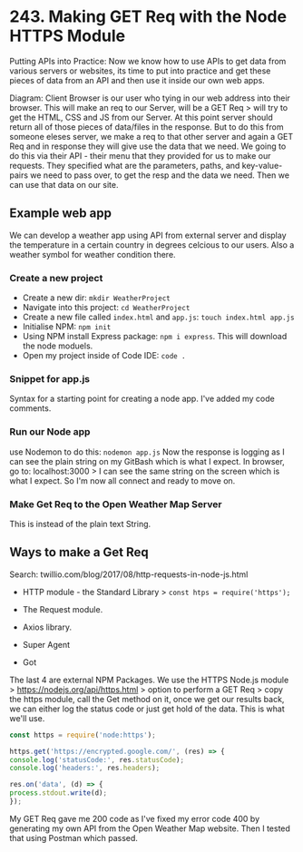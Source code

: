 # 243. Making GET Req with the Node HTTPS Module

Putting APIs into Practice:
Now we know how to use APIs to get data from various servers or websites, its time to put into practice and get these pieces of data from an API and then use it inside our own web apps.

Diagram:
Client Browser is our user who tying in our web address into their browser. This will make an req to our Server, will be a GET Req > will try to get the HTML, CSS and JS from our Server. At this point server should return all of those pieces of data/files in the response. But to do this from someone eleses server, we make a req to that other server and again a GET Req and in response they will give use the data that we need. We going to do this via their API - their menu that they provided for us to make our requests. They specified what are the parameters, paths, and key-value-pairs we need to pass over, to get the resp and the data we need. Then we can use that data on our site.

## Example web app

We can develop a weather app using API from external server and display the temperature in a certain country in degrees celcious to our users. Also a weather symbol for weather condition there.

### Create a new project

- Create a new dir: `mkdir WeatherProject`
- Navigate into this project: `cd WeatherProject`
- Create a new file called `index.html` and `app.js`: `touch index.html app.js`
- Initialise NPM: `npm init`
- Using NPM install Express package: `npm i express`. This will download the node moduels.
- Open my project inside of Code IDE: `code .`

### Snippet for app.js

Syntax for a starting point for creating a node app. I've added my code comments.

### Run our Node app

use Nodemon to do this: `nodemon app.js`
Now the response is logging as I can see the plain string on my GitBash which is what I expect.
In browser, go to: localhost:3000 > I can see the same string on the screen which is what I expect. So I'm now all connect and ready to move on.

### Make Get Req to the Open Weather Map Server

This is instead of the plain text String.

## Ways to make a Get Req

Search: twillio.com/blog/2017/08/http-requests-in-node-js.html

- HTTP module - the Standard Library > `const htps = require('https');`

- The Request module.
- Axios library.
- Super Agent
- Got

The last 4 are external NPM Packages. We use the HTTPS Node.js module > https://nodejs.org/api/https.html > option to perform a GET Req > copy the https module, call the Get method on it, once we get our results back, we can either log the status code or just get hold of the data. This is what we'll use.

```js
const https = require('node:https');

https.get('https://encrypted.google.com/', (res) => {
console.log('statusCode:', res.statusCode);
console.log('headers:', res.headers);

res.on('data', (d) => {
process.stdout.write(d);
});
```

My GET Req gave me 200 code as I've fixed my error code 400 by generating my own API from the Open Weather Map website. Then I tested that using Postman which passed.


